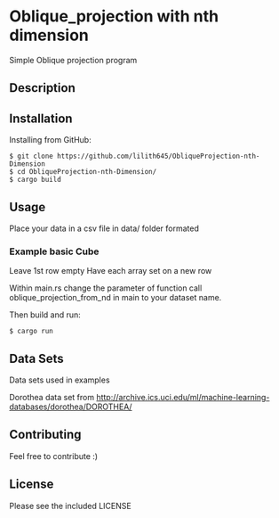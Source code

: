 # Oblique_projection with nth dimension
Simple Oblique projection program

## Description



## Installation

Installing from GitHub:

    $ git clone https://github.com/lilith645/ObliqueProjection-nth-Dimension
    $ cd ObliqueProjection-nth-Dimension/
    $ cargo build

## Usage

Place your data in a csv file in data/ folder formated

### Example basic Cube
Leave 1st row empty
Have each array set on a new row

Within main.rs change the parameter of function call oblique_projection_from_nd 
in main to your dataset name.

Then build and run:

    $ cargo run

## Data Sets

Data sets used in examples

Dorothea data set from
    http://archive.ics.uci.edu/ml/machine-learning-databases/dorothea/DOROTHEA/

## Contributing
Feel free to contribute :) 

## License
Please see the included LICENSE
